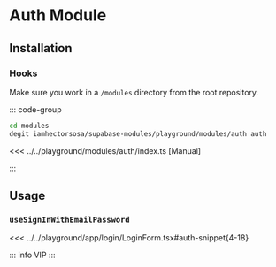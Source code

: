 # Auth Module

## Installation

### Hooks

Make sure you work in a `/modules` directory from the root repository.

::: code-group

```bash [Using degit]
cd modules
degit iamhectorsosa/supabase-modules/playground/modules/auth auth
```

<<< ../../playground/modules/auth/index.ts [Manual]

:::

## Usage

### `useSignInWithEmailPassword`

<<< ../../playground/app/login/LoginForm.tsx#auth-snippet{4-18}

::: info
VIP
:::